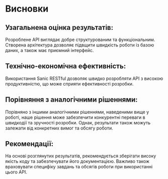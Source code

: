 # Висновки

## Узагальнена оцінка результатів:

Розроблене APІ виглядає добре структурованим та функціональним. Створена архітектура дозволяє підвщити швидкість роботи із базою даних, а також має приємний інтерфейс.

## Технічно-економічна ефективність:

Використання Sanic RESTful дозволяє швидко розробляти API з високою продуктивністю, що може сприяти ефективності розробки. 

## Порівняння з аналогічними рішеннями:

Порівняно з іншими аналогічними рішеннями, наведеними вище у роботі, наше рішення може забезпечити конкурентні переваги в швидкодії та зручності розробки. Однак, результати також можуть залежати від конкретних вимог та обсягу роботи.

## Рекомендації:

На основі розглянутих результатів, рекомендується зберігати високу якість коду та забезпечувати його документацією. Важливо також враховувати специфіку завдань та обсягів роботи при використанні цього API.


